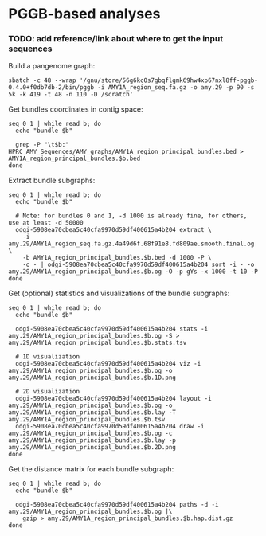 # PGGB-based analyses

### TODO: add reference/link about where to get the input sequences

Build a pangenome graph:

```shell
sbatch -c 48 --wrap '/gnu/store/56g6kc0s7gbqflgmk69hw4xp67nxl8ff-pggb-0.4.0+f0db7db-2/bin/pggb -i AMY1A_region_seq.fa.gz -o amy.29 -p 90 -s 5k -k 419 -t 48 -n 110 -D /scratch' 
```

Get bundles coordinates in contig space:

```shell
seq 0 1 | while read b; do
  echo "bundle $b"
  
  grep -P "\t$b:" HPRC_AMY_Sequences/AMY_graphs/AMY1A_region_principal_bundles.bed > AMY1A_region_principal_bundles.$b.bed
done
```

Extract bundle subgraphs:

```shell
seq 0 1 | while read b; do
  echo "bundle $b"
    
  # Note: for bundles 0 and 1, -d 1000 is already fine, for others, use at least -d 50000
  odgi-5908ea70cbea5c40cfa9970d59df400615a4b204 extract \
    -i amy.29/AMY1A_region_seq.fa.gz.4a49d6f.68f91e8.fd809ae.smooth.final.og \
    -b AMY1A_region_principal_bundles.$b.bed -d 1000 -P \
    -o - | odgi-5908ea70cbea5c40cfa9970d59df400615a4b204 sort -i - -o amy.29/AMY1A_region_principal_bundles.$b.og -O -p gYs -x 1000 -t 10 -P
done
```

Get (optional) statistics and visualizations of the bundle subgraphs:

```shell
seq 0 1 | while read b; do
  echo "bundle $b"
  
  odgi-5908ea70cbea5c40cfa9970d59df400615a4b204 stats -i amy.29/AMY1A_region_principal_bundles.$b.og -S > amy.29/AMY1A_region_principal_bundles.$b.stats.tsv

  # 1D visualization
  odgi-5908ea70cbea5c40cfa9970d59df400615a4b204 viz -i amy.29/AMY1A_region_principal_bundles.$b.og -o amy.29/AMY1A_region_principal_bundles.$b.1D.png
    
  # 2D visualization
  odgi-5908ea70cbea5c40cfa9970d59df400615a4b204 layout -i amy.29/AMY1A_region_principal_bundles.$b.og -o amy.29/AMY1A_region_principal_bundles.$b.lay -T amy.29/AMY1A_region_principal_bundles.$b.tsv
  odgi-5908ea70cbea5c40cfa9970d59df400615a4b204 draw -i amy.29/AMY1A_region_principal_bundles.$b.og -c amy.29/AMY1A_region_principal_bundles.$b.lay -p amy.29/AMY1A_region_principal_bundles.$b.2D.png
done
```

Get the distance matrix for each bundle subgraph:

```shell
seq 0 1 | while read b; do
  echo "bundle $b"
  
  odgi-5908ea70cbea5c40cfa9970d59df400615a4b204 paths -d -i amy.29/AMY1A_region_principal_bundles.$b.og |\
    gzip > amy.29/AMY1A_region_principal_bundles.$b.hap.dist.gz 
done
```
